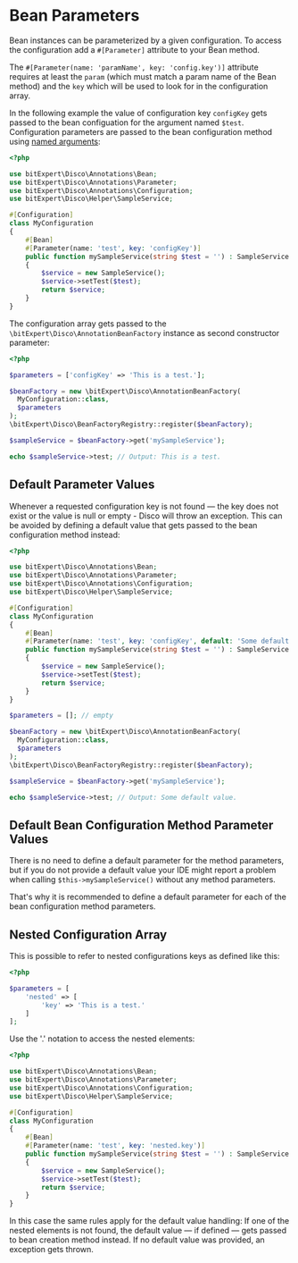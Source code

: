 # Bean Parameters

Bean instances can be parameterized by a given configuration. To access the configuration add a `#[Parameter]` attribute to your Bean method.

The `#[Parameter(name: 'paramName', key: 'config.key')]` attribute requires at least the `param` (which must match a param name of the Bean method) and the `key` which will be used to look for in the configuration array.

In the following example the value of configuration key `configKey` gets passed to the bean configuation for the argument named `$test`.
Configuration parameters are passed to the bean configuration method using [named arguments](https://www.php.net/manual/en/functions.arguments.php#functions.named-arguments):

```php
<?php

use bitExpert\Disco\Annotations\Bean;
use bitExpert\Disco\Annotations\Parameter;
use bitExpert\Disco\Annotations\Configuration;
use bitExpert\Disco\Helper\SampleService;

#[Configuration]
class MyConfiguration
{
    #[Bean]
    #[Parameter(name: 'test', key: 'configKey')]
    public function mySampleService(string $test = '') : SampleService
    {
        $service = new SampleService();
        $service->setTest($test);
        return $service;
    }
}
```

The configuration array gets passed to the `\bitExpert\Disco\AnnotationBeanFactory` instance as second constructor parameter:

```php
<?php

$parameters = ['configKey' => 'This is a test.'];

$beanFactory = new \bitExpert\Disco\AnnotationBeanFactory(
  MyConfiguration::class,
  $parameters
);
\bitExpert\Disco\BeanFactoryRegistry::register($beanFactory);

$sampleService = $beanFactory->get('mySampleService');

echo $sampleService->test; // Output: This is a test.
```

## Default Parameter Values

Whenever a requested configuration key is not found — the key does not exist or the value is null or empty - Disco will throw an exception. This can be avoided by defining a default value that gets passed to the bean configuration method instead:

```php
<?php

use bitExpert\Disco\Annotations\Bean;
use bitExpert\Disco\Annotations\Parameter;
use bitExpert\Disco\Annotations\Configuration;
use bitExpert\Disco\Helper\SampleService;

#[Configuration]
class MyConfiguration
{
    #[Bean]
    #[Parameter(name: 'test', key: 'configKey', default: 'Some default value')]
    public function mySampleService(string $test = '') : SampleService
    {
        $service = new SampleService();
        $service->setTest($test);
        return $service;
    }
}

$parameters = []; // empty

$beanFactory = new \bitExpert\Disco\AnnotationBeanFactory(
  MyConfiguration::class,
  $parameters
);
\bitExpert\Disco\BeanFactoryRegistry::register($beanFactory);

$sampleService = $beanFactory->get('mySampleService');

echo $sampleService->test; // Output: Some default value.
```

## Default Bean Configuration Method Parameter Values

There is no need to define a default parameter for the method parameters, but if you do not provide a default value your IDE might report a problem when calling `$this->mySampleService()` without any method parameters. 

That's why it is recommended to define a default parameter for each of the bean configuration method parameters.

## Nested Configuration Array

This is possible to refer to nested configurations keys as defined like this:

```php
<?php

$parameters = [
    'nested' => [
        'key' => 'This is a test.'
    ]
];

```

Use the '.' notation to access the nested elements:

```php
<?php

use bitExpert\Disco\Annotations\Bean;
use bitExpert\Disco\Annotations\Parameter;
use bitExpert\Disco\Annotations\Configuration;
use bitExpert\Disco\Helper\SampleService;

#[Configuration]
class MyConfiguration
{
    #[Bean]
    #[Parameter(name: 'test', key: 'nested.key')]
    public function mySampleService(string $test = '') : SampleService
    {
        $service = new SampleService();
        $service->setTest($test);
        return $service;
    }
}
```

In this case the same rules apply for the default value handling: If one  of the nested elements is not found, the default value — if defined — gets passed to bean creation method instead. If no default value was provided, an exception gets thrown.
